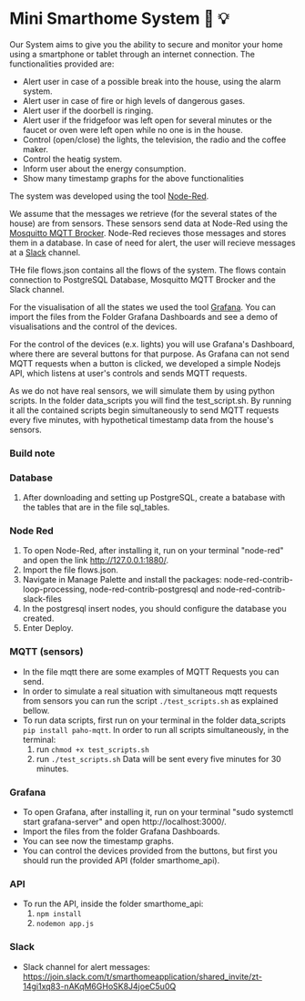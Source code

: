 # Mini Smarthome System :iphone: :bulb:

Our System aims to give you the ability to secure and monitor your home using a smartphone or tablet through an internet connection. The functionalities provided are:
* Alert user in case of a possible break into the house, using the alarm system.
* Alert user in case of fire or high levels of dangerous gases.
* Alert user if the doorbell is ringing.
* Alert user if the fridgefoor was left open for several minutes or the faucet or oven were left open while no one is in the house.
* Control (open/close) the lights, the television, the radio and the coffee maker.
* Control the heatig system.
* Inform user about the energy consumption.
* Show many timestamp graphs for the above functionalities

The system was developed using the tool [Node-Red](https://nodered.org/). 

We assume that the messages we retrieve (for the several states of the house) are from sensors. These sensors send data at Node-Red using the [Mosquitto MQTT Brocker](https://mosquitto.org/). Node-Red recieves those messages and stores them in a database. In case of need for alert, the user will recieve messages at a [Slack](https://slack.com/) channel. 

THe file flows.json contains all the flows of the system. The flows contain connection to PostgreSQL Database, Mosquitto MQTT Brocker and the Slack channel.

For the visualisation of all the states we used the tool [Grafana](https://grafana.com/). You can import the files from the Folder Grafana Dashboards and see a demo of visualisations and the control of the devices.

For the control of the devices (e.x. lights) you will use Grafana's Dashboard, where there are several buttons for that purpose. As Grafana can not send MQTT requests when a button is clicked, we developed a simple Nodejs API, which listens at user's controls and sends MQTT requests.

As we do not have real sensors, we will simulate them by using python scripts. In the folder data_scripts you will find the test_script.sh. By running it all the contained scripts begin simultaneously to send MQTT requests every five minutes, with hypothetical timestamp data from the house's sensors.  

### Build note 
### Database
1. After downloading and setting up PostgreSQL, create a batabase with the tables that are in the file sql_tables.
### Node Red
1. To open Node-Red, after installing it, run on your terminal "node-red" and open the link http://127.0.0.1:1880/.
2. Import the file flows.json.
3. Navigate in Manage Palette and install the packages: node-red-contrib-loop-processing, node-red-contrib-postgresql and node-red-contrib-slack-files
4. In the postgresql insert nodes, you should configure the database you created.
5. Enter Deploy.

### MQTT (sensors)
* In the file mqtt there are some examples of MQTT Requests you can send.
* In order to simulate a real situation with simultaneous mqtt requests from sensors you can run the script `./test_scripts.sh` as explained bellow.
* To run data scripts, first run on your terminal in the folder data_scripts `pip install paho-mqtt`. In order to run all scripts simultaneously, in the terminal:
  1. run `chmod +x test_scripts.sh`
  2. run `./test_scripts.sh`
 Data will be sent every five minutes for 30 minutes.
 ### Grafana
 * To open Grafana, after installing it, run on your terminal "sudo systemctl start grafana-server" and open http://localhost:3000/.
 * Import the files from the folder Grafana Dashboards.
 * You can see now the timestamp graphs.
 * You can control the devices provided from the buttons, but first you should run the provided API (folder smarthome_api).
 ### API
 * To run the API, inside the folder smarthome_api: 
    1. `npm install`
    2. `nodemon app.js`
  ### Slack
* Slack channel for alert messages: https://join.slack.com/t/smarthomeapplication/shared_invite/zt-14gi1xq83-nAKqM6GHoSK8J4joeC5u0Q

